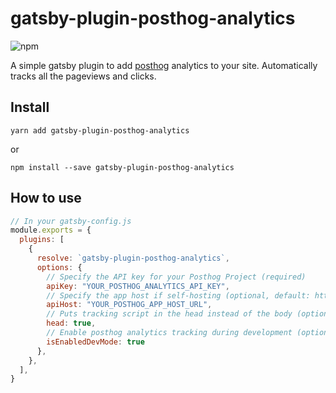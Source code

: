 # gatsby-plugin-posthog-analytics

![npm](https://img.shields.io/npm/v/gatsby-plugin-posthog-analytics?style=plastic)

A simple gatsby plugin to add [posthog](https://posthog.com/) analytics to your site. Automatically tracks all the pageviews and clicks.

## Install

`yarn add gatsby-plugin-posthog-analytics`

or

`npm install --save gatsby-plugin-posthog-analytics`

## How to use

```javascript
// In your gatsby-config.js
module.exports = {
  plugins: [
    {
      resolve: `gatsby-plugin-posthog-analytics`,
      options: {
        // Specify the API key for your Posthog Project (required)
        apiKey: "YOUR_POSTHOG_ANALYTICS_API_KEY",
        // Specify the app host if self-hosting (optional, default: https://app.posthog.com)
        apiHost: "YOUR_POSTHOG_APP_HOST_URL",
        // Puts tracking script in the head instead of the body (optional, default: true)
        head: true,
        // Enable posthog analytics tracking during development (optional, default: false)
        isEnabledDevMode: true
      },
    },
  ],
}
```
